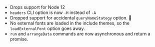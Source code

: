 - Drops support for Node 12
- `headers` CLI option is now `-H` instead of `-A`
- Dropped support for accidental `queryNameStategy` option. 🤦
- No external fonts are loaded in the include themes, so the `loadExternalFont` option goes away.
- `run` and `arrangeData` commands are now asynchronous and return a promise.